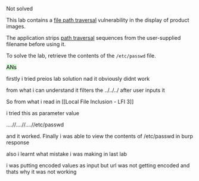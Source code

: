Not solved

This lab contains a [file path traversal](https://portswigger.net/web-security/file-path-traversal) vulnerability in the display of product images.

The application strips [path traversal](https://portswigger.net/web-security/file-path-traversal) sequences from the user-supplied filename before using it.

To solve the lab, retrieve the contents of the `/etc/passwd` file.

<mark style="background: #BBFABBA6;">ANs</mark>

firstly i tried preios lab solution nad it obviously didnt work


from what i can understand it filters the ../../../ after user inputs it


So from what i read in [[Local File Inclusion - LFI 3]]

i tried this as parameter value

....//....//....//etc/passwd


and it worked. Finally i was able to view the contents of /etc/passwd in burp response




also i learnt what mistake i was making in last lab

i was putting encoded values as input but url was not getting encoded and thats why it was not working



